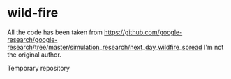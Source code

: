 # wild-fire

All the code has been taken from https://github.com/google-research/google-research/tree/master/simulation_research/next_day_wildfire_spread
I'm not the original author.

Temporary repository 

